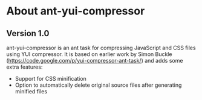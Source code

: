 About ant-yui-compressor
==================

Version 1.0
-----------

ant-yui-compressor is an ant task for compressing JavaScript and CSS files using YUI compressor. It is based on earlier work
by Simon Buckle (https://code.google.com/p/yui-compressor-ant-task/) and adds some extra features:
* Support for CSS minification
* Option to automatically delete original source files after generating minified files
